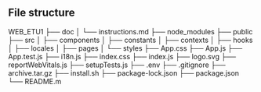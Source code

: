 ## File structure
WEB_ETU1
├── doc
│   └── instructions.md
├── node_modules
├── public
├── src
│   ├── components
│   ├── constants
│   ├── contexts
│   ├── hooks
│   ├── locales
│   ├── pages
│   └── styles
├── App.css
├── App.js
├── App.test.js
├── i18n.js
├── index.css
├── index.js
├── logo.svg
├── reportWebVitals.js
├── setupTests.js
├── .env
├── .gitignore
├── archive.tar.gz
├── install.sh
├── package-lock.json
├── package.json
└── README.m

